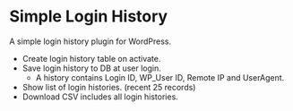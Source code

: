 # Simple Login History

A simple login history plugin for WordPress.

* Create login history table on activate.
* Save login history to DB at user login.
  * A history contains Login ID, WP_User ID, Remote IP and UserAgent.
* Show list of login histories. (recent 25 records)
* Download CSV includes all login histories.